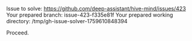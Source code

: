 Issue to solve: https://github.com/deep-assistant/hive-mind/issues/423
Your prepared branch: issue-423-f335e81f
Your prepared working directory: /tmp/gh-issue-solver-1759610848394

Proceed.